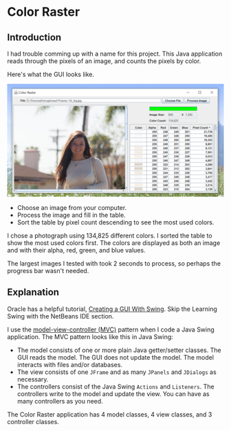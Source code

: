 # Color Raster

## Introduction

I had trouble comming up with a name for this project.  This Java application reads through the pixels of an image, and counts the pixels by color.

Here's what the GUI looks like.

![GHI](colorraster1.png)

- Choose an image from your computer.
- Process the image and fill in the table.
- Sort the table by pixel count descending to see the most used colors.

I chose a photograph using 134,825 different colors.  I sorted the table to show the most used colors first.  The colors are displayed as both an image and with their alpha, red, green, and blue values.

The largest images I tested with took 2 seconds to process, so perhaps the progress bar wasn't needed.

## Explanation

Oracle has a helpful tutorial, [Creating a GUI With Swing](https://docs.oracle.com/javase/tutorial/uiswing/index.html).  Skip the Learning Swing with the NetBeans IDE section.  

I use the [model-view-controller (MVC)](https://en.wikipedia.org/wiki/Model%E2%80%93view%E2%80%93controller) pattern when I code a Java Swing application.  The MVC pattern looks like this in Java Swing:

- The model consists of one or more plain Java getter/setter classes.  The GUI reads the model.  The GUI does not update the model.  The model interacts with files and/or databases.
- The view consists of one `JFrame` and as many `JPanels` and `JDialogs` as necessary.
- The controllers consist of the Java Swing `Actions` and `Listeners`.  The controllers write to the model and update the view.  You can have as many controllers as you need.

The Color Raster application has 4 model classes, 4 view classes, and 3 controller classes.
